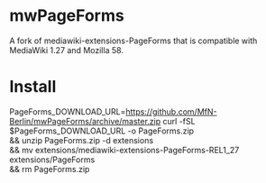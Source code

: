 # mwPageForms
A fork of mediawiki-extensions-PageForms that is compatible with MediaWiki 1.27 and Mozilla 58.

# Install
PageForms_DOWNLOAD_URL=https://github.com/MfN-Berlin/mwPageForms/archive/master.zip
curl -fSL $PageForms_DOWNLOAD_URL -o PageForms.zip \
&& unzip PageForms.zip -d extensions \
&& mv extensions/mediawiki-extensions-PageForms-REL1_27 extensions/PageForms \
&& rm PageForms.zip
